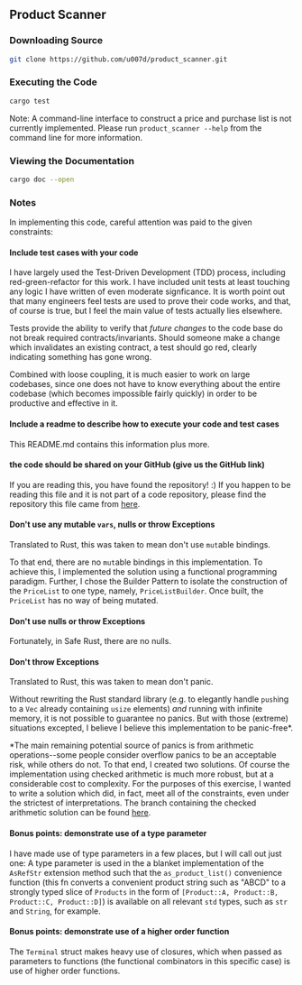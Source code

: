 ## Product Scanner
### Downloading Source
```bash
git clone https://github.com/u007d/product_scanner.git
```

### Executing the Code
```bash
cargo test
```

Note: A command-line interface to construct a price and purchase list is not currently implemented.
Please run `product_scanner --help` from the command line for more information.

### Viewing the Documentation
```bash
cargo doc --open
```

### Notes
In implementing this code, careful attention was paid to the given constraints:

#### Include test cases with your code
I have largely used the Test-Driven Development (TDD) process, including red-green-refactor for this work.  I have
included unit tests at least touching any logic I have written of even moderate signficance.  It is worth point out that
many engineers feel tests are used to prove their code works, and that, of course is true, but I feel the main value of
tests actually lies elsewhere.

Tests provide the ability to verify that *future changes* to the code base do not break
required contracts/invariants.  Should someone make a change which invalidates an existing contract, a test should go
red, clearly indicating something has gone wrong.

Combined with loose coupling, it is much easier to work on large codebases, since one does not have to know everything
about the entire codebase (which becomes impossible fairly quickly) in order to be productive and effective in it.

#### Include a readme to describe how to execute your code and test cases
This README.md contains this information plus more.

#### the code should be shared on your GitHub (give us the GitHub link)
If you are reading this, you have found the repository! :)  If you happen to be reading this file and it is not part of
a code repository, please find the repository this file came from [here](https://github.com/u007d/product_scanner.git).

#### Don't use any mutable `vars`, nulls or throw Exceptions
Translated to Rust, this was taken to mean don't use `mut`able bindings.

To that end, there are no `mut`able bindings in this implementation.  To achieve this, I implemented the solution using 
a functional programming paradigm.  Further, I chose the Builder Pattern to isolate the construction of the `PriceList` 
to one type, namely, `PriceListBuilder`.  Once built, the `PriceList` has no way of being mutated.

#### Don't use nulls or throw Exceptions
Fortunately, in Safe Rust, there are no nulls.


#### Don't throw Exceptions
Translated to Rust, this was taken to mean don't panic.

Without rewriting the Rust standard library (e.g. to elegantly handle `push`ing to a `Vec` already containing `usize` 
elements) *and* running with infinite memory, it is not possible to guarantee no panics.  But with those (extreme)
situations excepted, I believe I believe this implementation to be panic-free*.

*The main remaining potential source of panics is from arithmetic operations--some people consider overflow panics to be
an acceptable risk, while others do not.  To that end, I created two solutions.  Of course the implementation using
checked arithmetic is much more robust, but at a considerable cost to complexity.  For the purposes of this exercise,
I wanted to write a solution which did, in fact, meet all of the constraints, even under the strictest of 
interpretations.  The branch containing the checked arithmetic solution can be found
[here](https://github.com/U007D/product_scanner/tree/checked_arithmetic).

#### Bonus points: demonstrate use of a type parameter
I have made use of type parameters in a few places, but I will call out just one:
A type parameter is used in the a blanket implementation of the `AsRefStr` extension method such that the 
`as_product_list()` convenience function (this fn converts a convenient product string such as "ABCD" to a strongly 
typed slice of `Products` in the form of `[Product::A, Product::B, Product::C, Product::D]`) is available on all 
relevant `std` types, such as `str` and `String`, for example.

#### Bonus points: demonstrate use of a higher order function
The `Terminal` struct makes heavy use of closures, which when passed as parameters to functions (the functional 
combinators in this specific case) is use of higher order functions.
